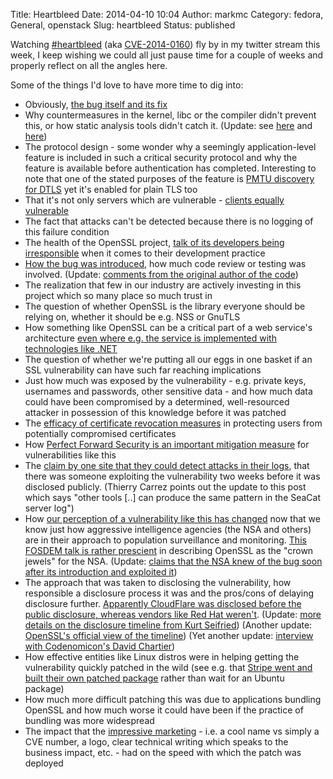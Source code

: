 Title: Heartbleed
Date: 2014-04-10 10:04
Author: markmc
Category: fedora, General, openstack
Slug: heartbleed
Status: published

Watching [\#heartbleed](http://heartbleed.com/) (aka
[CVE-2014-0160](http://cve.mitre.org/cgi-bin/cvename.cgi?name=CVE-2014-0160))
fly by in my twitter stream this week, I keep wishing we could all just
pause time for a couple of weeks and properly reflect on all the angles
here.

Some of the things I'd love to have more time to dig into:

-   Obviously, [the bug itself and its
    fix](http://git.openssl.org/gitweb/?p=openssl.git;a=commitdiff;h=96db902)
-   Why countermeasures in the kernel, libc or the compiler didn't
    prevent this, or how static analysis tools didn't catch it. (Update:
    see
    [here](http://www.tedunangst.com/flak/post/heartbleed-vs-mallocconf)
    and [here](http://article.gmane.org/gmane.os.openbsd.misc/211963))
-   The protocol design - some wonder why a seemingly application-level
    feature is included in such a critical security protocol and why the
    feature is available before authentication has completed.
    Interesting to note that one of the stated purposes of the feature
    is [PMTU discovery for
    DTLS](http://tools.ietf.org/html/draft-ietf-tls-dtls-heartbeat-04)
    yet it's enabled for plain TLS too
-   That it's not only servers which are vulnerable - [clients equally
    vulnerable](http://security.stackexchange.com/questions/55119/does-the-heartbleed-vulnerability-affect-clients-as-severely)
-   The fact that attacks can't be detected because there is no logging
    of this failure condition
-   The health of the OpenSSL project, [talk of its developers being
    irresponsible](http://article.gmane.org/gmane.os.openbsd.misc/211963)
    when it comes to their development practice
-   [How the bug was
    introduced](http://git.openssl.org/gitweb/?p=openssl.git;a=commitdiff;h=4817504),
    how much code review or testing was involved. (Update: [comments
    from the original author of the
    code](http://www.smh.com.au/it-pro/security-it/man-who-introduced-serious-heartbleed-security-flaw-denies-he-inserted-it-deliberately-20140410-zqta1.html))
-   The realization that few in our industry are actively investing in
    this project which so many place so much trust in
-   The question of whether OpenSSL is the library everyone should be
    relying on, whether it should be e.g. NSS or GnuTLS
-   How something like OpenSSL can be a critical part of a web service's
    architecture [even where e.g. the service is implemented with
    technologies like
    .NET](http://www.troyhunt.com/2014/04/everything-you-need-to-know-about.html)
-   The question of whether we're putting all our eggs in one basket if
    an SSL vulnerability can have such far reaching implications
-   Just how much was exposed by the vulnerability - e.g. private keys,
    usernames and passwords, other sensitive data - and how much data
    could have been compromised by a determined, well-resourced attacker
    in possession of this knowledge before it was patched
-   The [efficacy of certificate revocation
    measures](http://www.quora.com/OCSP-Online-Certificate-Status-Protocol/Is-it-better-to-enable-OCSP-and-leak-personal-information-or-disable-OCSP-and-risk-trusting-a-revoked-certificate/answer/Robert-Love-1?srid=cwn&share=1)
    in protecting users from potentially compromised certificates
-   How [Perfect Forward Security is an important mitigation
    measure](https://www.eff.org/deeplinks/2014/04/why-web-needs-perfect-forward-secrecy)
    for vulnerabilities like this
-   The [claim by one site that they could detect attacks in their
    logs](http://www.seacat.mobi/blog/heartbleed), that there was
    someone exploiting the vulnerability two weeks before it was
    disclosed publicly. (Thierry Carrez points out the update to this
    post which says "other tools \[..\] can produce the same pattern in
    the SeaCat server log")
-   How [our perception of a vulnerability like this has
    changed](http://oneverythings.blogspot.ie/2014/04/i-heartbleed-nsa.html)
    now that we know just how aggressive intelligence agencies (the NSA
    and others) are in their approach to population surveillance
    and monitoring. [This FOSDEM talk is rather
    prescient](http://ftp.belnet.be/FOSDEM/2014/Janson/Sunday/NSA_operation_ORCHESTRA_Annual_Status_Report.webm)
    in describing OpenSSL as the "crown jewels" for the NSA. (Update:
    [claims that the NSA knew of the bug soon after its introduction and
    exploited
    it](http://www.bloomberg.com/news/2014-04-11/nsa-said-to-have-used-heartbleed-bug-exposing-consumers.html))
-   The approach that was taken to disclosing the vulnerability, how
    responsible a disclosure process it was and the pros/cons of
    delaying disclosure further. [Apparently CloudFlare was disclosed
    before the public disclosure, whereas vendors like Red Hat
    weren't](http://www.eweek.com/security/heartbeat-ssl-flaw-puts-linux-distros-at-risk.html).
    (Update: [more details on the disclosure timeline from Kurt
    Seifried](http://www.openwall.com/lists/oss-security/2014/04/08/10))
    (Another update: [OpenSSL's official view of the
    timeline](https://plus.google.com/+MarkJCox/posts/TmCbp3BhJma)) (Yet
    another update: [interview with Codenomicon's David
    Chartier](http://www.vocativ.com/tech/hacking/behind-scenes-crazy-72-hours-leading-heartbleed-discovery/))
-   How effective entities like Linux distros were in helping getting
    the vulnerability quickly patched in the wild (see e.g. that [Stripe
    went and built their own patched
    package](https://stripe.com/blog/heartbleed) rather than wait for an
    Ubuntu package)
-   How much more difficult patching this was due to applications
    bundling OpenSSL and how much worse it could have been if the
    practice of bundling was more widespread
-   The impact that the [impressive
    marketing](http://www.kalzumeus.com/2014/04/09/what-heartbleed-can-teach-the-oss-community-about-marketing/) -
    i.e. a cool name vs simply a CVE number, a logo, clear technical
    writing which speaks to the business impact, etc. - had on the speed
    with which the patch was deployed

